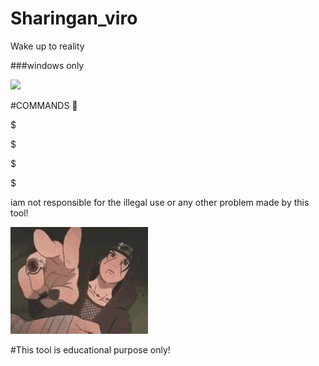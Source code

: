 # Sharingan_viro
Wake up to reality



###windows only


<img src=
"https://github.com/problems-arelifepartner/Sharingan_viro/blob/main/itachi-sharingan.gif"/>

#COMMANDS 🙂

$

$

$


$



iam not responsible for the illegal use or any other problem made by this tool! 


<img src=
"https://github.com/problems-arelifepartner/Sharingan_viro/blob/main/lol-itachi.gif"/>


#This tool is educational purpose only! 
